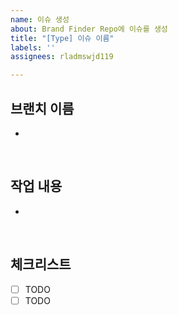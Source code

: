 ```yaml
---
name: 이슈 생성
about: Brand Finder Repo에 이슈를 생성
title: "[Type] 이슈 이름"
labels: ''
assignees: rladmswjd119

---
```


## 브랜치 이름
-

</br>

## 작업 내용
-

</br>

## 체크리스트
- [ ] TODO
- [ ] TODO

